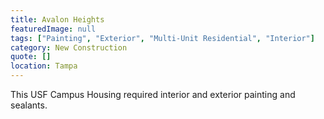 ```yaml
---
title: Avalon Heights
featuredImage: null
tags: ["Painting", "Exterior", "Multi-Unit Residential", "Interior"]
category: New Construction
quote: []
location: Tampa
---
```

This USF Campus Housing required interior and exterior painting and sealants.
